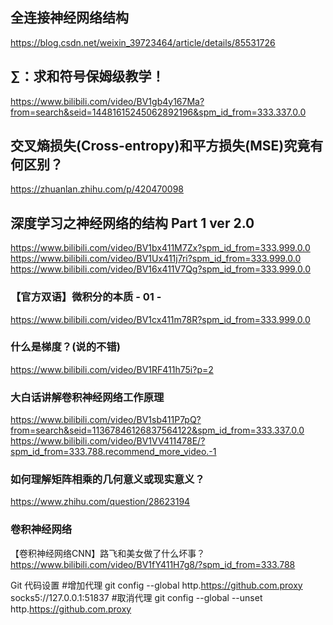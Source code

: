 
## 全连接神经网络结构
https://blog.csdn.net/weixin_39723464/article/details/85531726   

## ∑：求和符号保姆级教学！
https://www.bilibili.com/video/BV1gb4y167Ma?from=search&seid=14481615245062892196&spm_id_from=333.337.0.0

## 交叉熵损失(Cross-entropy)和平方损失(MSE)究竟有何区别？
https://zhuanlan.zhihu.com/p/420470098

## 深度学习之神经网络的结构 Part 1 ver 2.0
https://www.bilibili.com/video/BV1bx411M7Zx?spm_id_from=333.999.0.0
https://www.bilibili.com/video/BV1Ux411j7ri?spm_id_from=333.999.0.0
https://www.bilibili.com/video/BV16x411V7Qg?spm_id_from=333.999.0.0

### 【官方双语】微积分的本质 - 01 -
https://www.bilibili.com/video/BV1cx411m78R?spm_id_from=333.999.0.0

### 什么是梯度？(说的不错)
https://www.bilibili.com/video/BV1RF411h75i?p=2


### 大白话讲解卷积神经网络工作原理
https://www.bilibili.com/video/BV1sb411P7pQ?from=search&seid=11367846126837564122&spm_id_from=333.337.0.0
https://www.bilibili.com/video/BV1VV411478E/?spm_id_from=333.788.recommend_more_video.-1


### 如何理解矩阵相乘的几何意义或现实意义？
https://www.zhihu.com/question/28623194


### 卷积神经网络
【卷积神经网络CNN】路飞和美女做了什么坏事？
https://www.bilibili.com/video/BV1fY411H7g8/?spm_id_from=333.788


Git 代码设置
#增加代理
git config --global http.https://github.com.proxy socks5://127.0.0.1:51837
#取消代理
git config --global --unset http.https://github.com.proxy